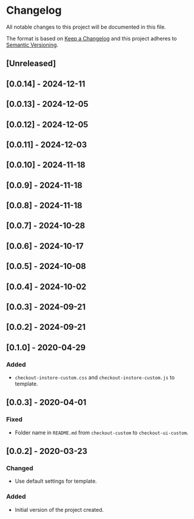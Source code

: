 # Changelog

All notable changes to this project will be documented in this file.

The format is based on [Keep a Changelog](http://keepachangelog.com/en/1.0.0/)
and this project adheres to [Semantic Versioning](http://semver.org/spec/v2.0.0.html).

## [Unreleased]

## [0.0.14] - 2024-12-11

## [0.0.13] - 2024-12-05

## [0.0.12] - 2024-12-05

## [0.0.11] - 2024-12-03

## [0.0.10] - 2024-11-18

## [0.0.9] - 2024-11-18

## [0.0.8] - 2024-11-18

## [0.0.7] - 2024-10-28

## [0.0.6] - 2024-10-17

## [0.0.5] - 2024-10-08

## [0.0.4] - 2024-10-02

## [0.0.3] - 2024-09-21

## [0.0.2] - 2024-09-21

## [0.1.0] - 2020-04-29
###  Added
- `checkout-instore-custom.css` and `checkout-instore-custom.js` to template.

## [0.0.3] - 2020-04-01
### Fixed
- Folder name in `README.md` from `checkout-custom` to `checkout-ui-custom`.

## [0.0.2] - 2020-03-23

### Changed
- Use default settings for template.

### Added
- Initial version of the project created.
